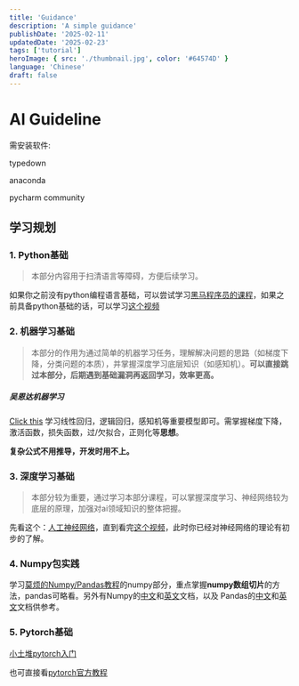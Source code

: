 ```yaml
---
title: 'Guidance'
description: 'A simple guidance'
publishDate: '2025-02-11'
updatedDate: '2025-02-23'
tags: ['tutorial']
heroImage: { src: './thumbnail.jpg', color: '#64574D' }
language: 'Chinese'
draft: false
---
```


# AI Guideline

需安装软件:

typedown

anaconda

pycharm community

## 学习规划

### 1.  Python基础

> 本部分内容用于扫清语言等障碍，方便后续学习。

如果你之前没有python编程语言基础，可以尝试学习[黑马程序员的课程](https://www.bilibili.com/video/BV1qW4y1a7fU/?share_source=copy_web&vd_source=97298f03666eeb8d4033be3385497260)，如果之前具备python基础的话，可以学习[这个视频](https://www.bilibili.com/video/BV1944y1x7SW/?share_source=copy_web&vd_source=97298f03666eeb8d4033be3385497260)

### 2.  机器学习基础

> 本部分的作用为通过简单的机器学习任务，理解解决问题的思路（如梯度下降，分类问题的本质），并掌握深度学习底层知识（如感知机）。**可以直接跳过本部分，后期遇到基础漏洞再返回学习，效率更高。**

##### 吴恩达机器学习

[Click this](https://www.bilibili.com/video/BV164411b7dx/?share_source=copy_web&vd_source=97298f03666eeb8d4033be3385497260) 学习线性回归，逻辑回归，感知机等重要模型即可。需掌握梯度下降，激活函数，损失函数，过/欠拟合，正则化等**思想**。

**复杂公式不用推导，开发时用不上。**

### 3.  深度学习基础

> 本部分较为重要，通过学习本部分课程，可以掌握深度学习、神经网络较为底层的原理，加强对ai领域知识的整体把握。

先看这个：[人工神经网络](https://www.bilibili.com/video/BV1dJ411B7gh?share_source=copy_web&vd_source=97298f03666eeb8d4033be3385497260&p=19&spm_id_from=333.788.videopod.episodes)，直到看完[这个视频](https://www.bilibili.com/video/BV1dJ411B7gh?share_source=copy_web&vd_source=97298f03666eeb8d4033be3385497260&spm_id_from=333.788.videopod.episodes&p=32)，此时你已经对神经网络的理论有初步的了解。

### 4.  Numpy包实践

学习[莫烦的Numpy/Pandas教程](https://www.bilibili.com/video/BV1Ex411L7oT/?spm_id_from=333.337.search-card.all.click&vd_source=83865311d73b1fcd83b5d9d66552aec1)的numpy部分，重点掌握**numpy数组切片**的方法，pandas可略看。另外有Numpy的[中文](https://www.runoob.com/numpy/numpy-tutorial.html)和[英文](https://numpy.org/doc/)文档，以及 Pandas的[中文](https://www.runoob.com/pandas/pandas-tutorial.html)和[英文](https://pandas.pydata.org/docs/user_guide/index.html)文档供参考。

### 5.  Pytorch基础

[小土堆pytorch入门](https://www.bilibili.com/video/BV1hE411t7RN/?share_source=copy_web&vd_source=97298f03666eeb8d4033be3385497260)

也可直接看[pytorch官方教程](https://pytorch.org/tutorials/beginner/basics/intro.html#)
